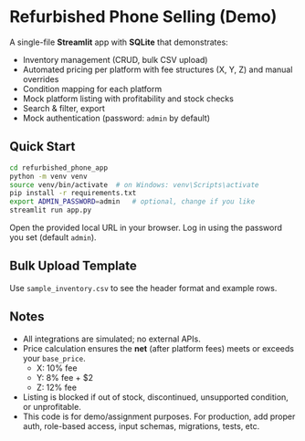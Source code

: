 # Refurbished Phone Selling (Demo)

A single-file **Streamlit** app with **SQLite** that demonstrates:
- Inventory management (CRUD, bulk CSV upload)
- Automated pricing per platform with fee structures (X, Y, Z) and manual overrides
- Condition mapping for each platform
- Mock platform listing with profitability and stock checks
- Search & filter, export
- Mock authentication (password: `admin` by default)

## Quick Start

```bash
cd refurbished_phone_app
python -m venv venv
source venv/bin/activate  # on Windows: venv\Scripts\activate
pip install -r requirements.txt
export ADMIN_PASSWORD=admin   # optional, change if you like
streamlit run app.py
```

Open the provided local URL in your browser. Log in using the password you set (default `admin`).

## Bulk Upload Template
Use `sample_inventory.csv` to see the header format and example rows.

## Notes
- All integrations are simulated; no external APIs.
- Price calculation ensures the **net** (after platform fees) meets or exceeds your `base_price`.
  - X: 10% fee
  - Y: 8% fee + $2
  - Z: 12% fee
- Listing is blocked if out of stock, discontinued, unsupported condition, or unprofitable.
- This code is for demo/assignment purposes. For production, add proper auth, role-based access,
  input schemas, migrations, tests, etc.